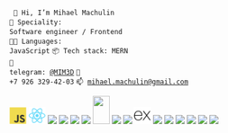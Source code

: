 <code> 👋 Hi, I’m Mihael Machulin </code><br>
<code>👷 Speciality: Software engineer / Frontend</code><br>
<code>🧑‍💻 Languages: JavaScript</code>
<code>📦 Tech stack: MERN</code><br>
<code>💬 telegram: [@MIM3D](https://telegram.me/MIM3D)</code>
<code>📲 +7 926 329-42-03</code>
<code>📫 [mihael.machulin@gmail.com](mailto:mihael.machulin@gmail.com)</code>


<!--
- 💞️ I’m looking to collaborate on my pet-projects Vehi (Personal service book for drivers) & CReaM (Simple CRM for personal use)
<code>💡 [Skills](skills.md)</code>
<code>🧻 [Projects](PROJECTS.md)</code>
<code>📢 [Public talks: 0](TALKS.md)</code>
<code>👀 [Open-source contribution](CONTRIBUTION.md)</code><br>
-->

<div>
  <img src="https://raw.githubusercontent.com/devicons/devicon/1119b9f84c0290e0f0b38982099a2bd027a48bf1/icons/javascript/javascript-original.svg" width="30px">
  <img src="https://raw.githubusercontent.com/devicons/devicon/1119b9f84c0290e0f0b38982099a2bd027a48bf1/icons/react/react-original.svg" width="30px">
  <img src="https://cdn.worldvectorlogo.com/logos/redux.svg" width="30px">
  <img src="https://brandeps.com/logo-download/R/React-Router-logo-vector-01.svg" width="30px">
  <img src="https://cdn.worldvectorlogo.com/logos/vitejs.svg" width="30px">
  <img src="https://cdn.worldvectorlogo.com/logos/html-1.svg" width="30px">
  <img src="https://c.tenor.com/D61XbAM9d9MAAAAd/doom-doomguy.gif" width="30px" height="50px">
  <img src="https://cdn.worldvectorlogo.com/logos/css-3.svg" width="30px">
  <img src="https://cdn.worldvectorlogo.com/logos/nodejs-icon.svg" width="30px">
  <img src="https://raw.githubusercontent.com/devicons/devicon/1119b9f84c0290e0f0b38982099a2bd027a48bf1/icons/express/express-original.svg" width="30px">
  <img src="https://cdn.worldvectorlogo.com/logos/git-icon.svg" width="30px">
  <img src="https://cdn.worldvectorlogo.com/logos/github-icon.svg" width="30px">
  <img src="https://cdn.worldvectorlogo.com/logos/yarn.svg" width="30px">
  <img src="https://cdn.worldvectorlogo.com/logos/npm-square-red-1.svg" width="30px">
  <img src="https://cdn.worldvectorlogo.com/logos/webstorm-icon.svg" width="30px">
  <img src="https://avatars.githubusercontent.com/u/65011256?s=200&v=4" width="30px">
</div>

